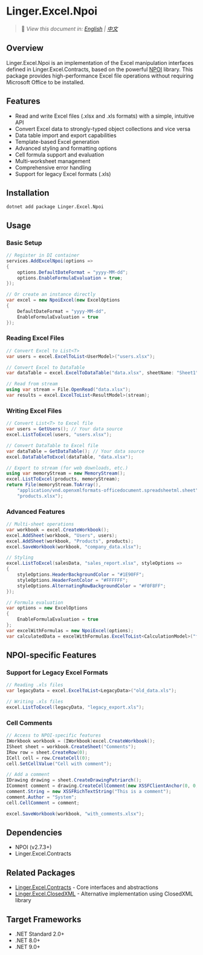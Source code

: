 # Linger.Excel.Npoi

> 📝 *View this document in: [English](./README.md) | [中文](./README.zh-CN.md)*

## Overview

Linger.Excel.Npoi is an implementation of the Excel manipulation interfaces defined in Linger.Excel.Contracts, based on the powerful [NPOI](https://github.com/nissl-lab/npoi) library. This package provides high-performance Excel file operations without requiring Microsoft Office to be installed.

## Features

- Read and write Excel files (.xlsx and .xls formats) with a simple, intuitive API
- Convert Excel data to strongly-typed object collections and vice versa
- Data table import and export capabilities
- Template-based Excel generation
- Advanced styling and formatting options
- Cell formula support and evaluation
- Multi-worksheet management
- Comprehensive error handling
- Support for legacy Excel formats (.xls)

## Installation

```shell
dotnet add package Linger.Excel.Npoi
```

## Usage

### Basic Setup

```csharp
// Register in DI container
services.AddExcelNpoi(options => 
{
    options.DefaultDateFormat = "yyyy-MM-dd";
    options.EnableFormulaEvaluation = true;
});

// Or create an instance directly
var excel = new NpoiExcel(new ExcelOptions 
{
    DefaultDateFormat = "yyyy-MM-dd",
    EnableFormulaEvaluation = true
});
```

### Reading Excel Files

```csharp
// Convert Excel to List<T>
var users = excel.ExcelToList<UserModel>("users.xlsx");

// Convert Excel to DataTable
var dataTable = excel.ExcelToDataTable("data.xlsx", sheetName: "Sheet1");

// Read from stream
using var stream = File.OpenRead("data.xlsx");
var results = excel.ExcelToList<ResultModel>(stream);
```

### Writing Excel Files

```csharp
// Convert List<T> to Excel file
var users = GetUsers(); // Your data source
excel.ListToExcel(users, "users.xlsx");

// Convert DataTable to Excel file
var dataTable = GetDataTable(); // Your data source
excel.DataTableToExcel(dataTable, "data.xlsx");

// Export to stream (for web downloads, etc.)
using var memoryStream = new MemoryStream();
excel.ListToExcel(products, memoryStream);
return File(memoryStream.ToArray(), 
    "application/vnd.openxmlformats-officedocument.spreadsheetml.sheet", 
    "products.xlsx");
```

### Advanced Features

```csharp
// Multi-sheet operations
var workbook = excel.CreateWorkbook();
excel.AddSheet(workbook, "Users", users);
excel.AddSheet(workbook, "Products", products);
excel.SaveWorkbook(workbook, "company_data.xlsx");

// Styling
excel.ListToExcel(salesData, "sales_report.xlsx", styleOptions => 
{
    styleOptions.HeaderBackgroundColor = "#1E90FF";
    styleOptions.HeaderFontColor = "#FFFFFF";
    styleOptions.AlternatingRowBackgroundColor = "#F0F8FF";
});

// Formula evaluation
var options = new ExcelOptions
{
    EnableFormulaEvaluation = true
};
var excelWithFormulas = new NpoiExcel(options);
var calculatedData = excelWithFormulas.ExcelToList<CalculationModel>("formulas.xlsx");
```

## NPOI-specific Features

### Support for Legacy Excel Formats

```csharp
// Reading .xls files
var legacyData = excel.ExcelToList<LegacyData>("old_data.xls");

// Writing .xls files
excel.ListToExcel(legacyData, "legacy_export.xls");
```

### Cell Comments

```csharp
// Access to NPOI-specific features
IWorkbook workbook = (IWorkbook)excel.CreateWorkbook();
ISheet sheet = workbook.CreateSheet("Comments");
IRow row = sheet.CreateRow(0);
ICell cell = row.CreateCell(0);
cell.SetCellValue("Cell with comment");

// Add a comment
IDrawing drawing = sheet.CreateDrawingPatriarch();
IComment comment = drawing.CreateCellComment(new XSSFClientAnchor(0, 0, 0, 0, 0, 0, 5, 5));
comment.String = new XSSFRichTextString("This is a comment");
comment.Author = "System";
cell.CellComment = comment;

excel.SaveWorkbook(workbook, "with_comments.xlsx");
```

## Dependencies

- NPOI (v2.7.3+)
- Linger.Excel.Contracts

## Related Packages

- [Linger.Excel.Contracts](../Linger.Excel.Contracts/) - Core interfaces and abstractions
- [Linger.Excel.ClosedXML](../Linger.Excel.ClosedXML/) - Alternative implementation using ClosedXML library

## Target Frameworks

- .NET Standard 2.0+
- .NET 8.0+
- .NET 9.0+
